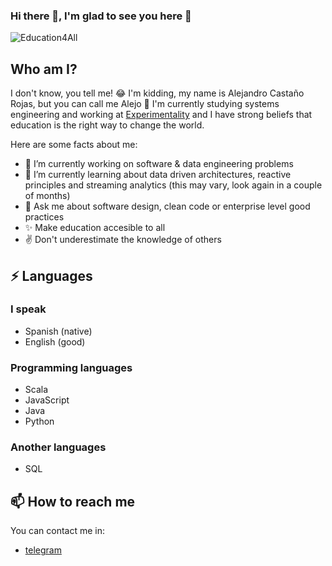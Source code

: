### Hi there 👋, I'm glad to see you here 👀
![Education4All](https://media.giphy.com/media/kGWeaPn2riLXJV2475/giphy.gif)
## Who am I?
I don't know, you tell me! 😂
I'm kidding, my name is Alejandro Castaño Rojas, but you can call me Alejo 👾
I'm currently studying systems engineering and working at [Experimentality](https://www.experimentality.co/) and I have strong beliefs that education is the right way to change the world.

Here are some facts about me:
- 🔭 I’m currently working on software & data engineering problems
- 🌱 I’m currently learning about data driven architectures, reactive principles and streaming analytics (this may vary, look again in a couple of months)
- 💬 Ask me about software design, clean code or enterprise level good practices
- ✨ Make education accesible to all
- ✌ Don't underestimate the knowledge of others

## ⚡ Languages
### I speak
- Spanish (native)
- English (good)

### Programming languages
- Scala
- JavaScript
- Java
- Python

### Another languages
- SQL

## 📫 How to reach me
You can contact me in:
- [telegram](https://t.me/alejocas)

<!--
**alejocas/alejocas** is a ✨ _special_ ✨ repository because its `README.md` (this file) appears on your GitHub profile.

Here are some ideas to get you started:

- 🔭 I’m currently working on ...
- 🌱 I’m currently learning ...
- 👯 I’m looking to collaborate on ...
- 🤔 I’m looking for help with ...
- 💬 Ask me about ...
- 📫 How to reach me: ...
- 😄 Pronouns: ...
- ⚡ Fun fact: ...
-->
